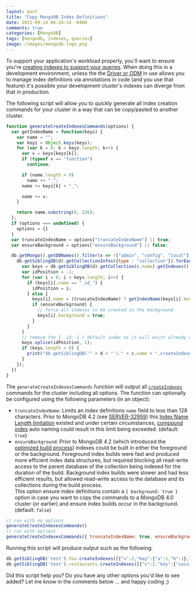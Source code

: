 ```yaml
---
layout: post
title: "Copy MongoDB Index Definitions"
date: 2021-09-24 06:24:14 -0400
comments: true
categories: [MongoDB]
tags: [mongodb, indexes, queries]
image: /images/mongodb-logo.png
---
```


To support your application's workload properly, you'll want to ensure you're [creating indexes to support your queries](https://docs.mongodb.com/manual/tutorial/create-indexes-to-support-queries/). When doing this in a development environment, unless the the [Driver or ODM](https://docs.mongodb.com/drivers/) in use allows you to manage index definitions via annotations in code (and you use that feature) it's possible your development cluster's indexes can diverge from that in production.

The following script will allow you to quickly generate all index creation commands for your cluster in a way that can be copy/pasted to another cluster.

```js
function generateCreateIndexesCommands(options) {
  var getIndexName = function(keys) {
    var name = "";
    var keyz = Object.keys(keys);
    for (var k = 0; k < keyz.length; k++) {
      var v = keys[keyz[k]];
      if (typeof v == "function")
        continue;

      if (name.length > 0)
        name += "_";
      name += keyz[k] + "_";

      name += v;
    }

    return name.substring(0, 126);
  };
  if (options === undefined) {
    options = {}
  }
  var truncateIndexName = options["truncateIndexName"] || true;
  var ensureBackground = options["ensureBackground"] || false;

  db.getMongo().getDBNames().filter(x => !["admin", "config", "local"].includes(x)).forEach(function (d) {
    db.getSiblingDB(d).getCollectionInfos({type : "collection"}).forEach(function (c) {
      var keys = db.getSiblingDB(d).getCollection(c.name).getIndexes();
      var idPosition = -1;
      for (var i = 0; i < keys.length; i++) {
        if (keys[i].name == "_id_") {
          idPosition = i;
        } else {
          keys[i].name = (truncateIndexName) ? getIndexName(keys[i].key) : keys[i].key
          if (ensureBackground) {
            // force all indexes to be created in the background
            keys[i].background = true;
          }
        }
      }
      // remove the { _id: 1 } default index as it will exist already anyway
      keys.splice(idPosition, 1);
      if (keys.length > 0) {
        print("db.getSiblingDB('" + d + "')." + c.name + ".createIndexes(" + JSON.stringify(keys) + ")");
      }
    });
  })
}
```

The `generateCreateIndexesCommands` function will output all [`createIndexes`](https://docs.mongodb.com/manual/reference/command/createIndexes/) commands for the cluster including all options. The function can optionally be configured using the following parameters (in an object):

* `truncateIndexName`: Limits an index definitions `name` field to less than 128 characters. Prior to MongoDB 4.2 (see [SERVER-32959](https://jira.mongodb.org/browse/SERVER-32959)) this [Index Name Length limitation](https://docs.mongodb.com/v4.2/reference/limits/#Index-Name-Length) existed and under certain circumstances, [compound index](https://docs.mongodb.com/manual/core/index-compound/) auto naming could result in this limit being exceeded. (default: `true`)
* `ensureBackground`: Prior to MongoDB 4.2 (which introduced the [optimized build process](https://docs.mongodb.com/v4.2/core/index-creation/#index-build-process)) indexes could be built in either the foreground or the background. Foreground index builds were fast and produced more efficient index data structures, but required blocking all read-write access to the parent database of the collection being indexed for the duration of the build. Background index builds were slower and had less efficient results, but allowed read-write access to the database and its collections during the build process.<br>This option ensure index definitions contain a `{ background: true }` option in case you want to copy the commands to a MongoDB 4.0 cluster (or earlier) and ensure index builds occur in the background. (default: `false`)

```js
// run with no options
generateCreateIndexesCommands()
// run with options
generateCreateIndexesCommands({ truncateIndexName: true, ensureBackground: true });
```

Running this script will produce output such as the following:

```js
db.getSiblingDB('test').foo.createIndexes([{"v":2,"key":{"a":1,"b":1},"name":"a_1_b_1","background":true},{"v":2,"key":{"key":1},"name":"key_1","collation":{"locale":"en","caseLevel":false,"caseFirst":"off","strength":2,"numericOrdering":false,"alternate":"non-ignorable","maxVariable":"punct","normalization":false,"backwards":false,"version":"57.1"}}])
db.getSiblingDB('test').restaurants.createIndexes([{"v":2,"key":{"cuisine":1,"name":1},"name":"cuisine_1_name_1","partialFilterExpression":{"rating":{"$gt":5}}}])
```

Did this script help you? Do you have any other options you'd like to see added? Let me know in the comments below ... and happy coding ;)